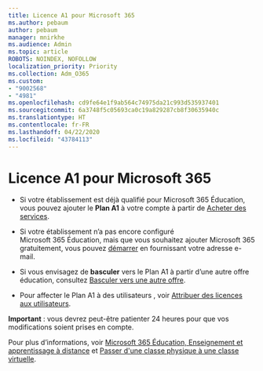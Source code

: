```yaml
---
title: Licence A1 pour Microsoft 365
ms.author: pebaum
author: pebaum
manager: mnirkhe
ms.audience: Admin
ms.topic: article
ROBOTS: NOINDEX, NOFOLLOW
localization_priority: Priority
ms.collection: Adm_O365
ms.custom:
- "9002568"
- "4981"
ms.openlocfilehash: cd9fe64e1f9ab564c74975da21c993d535937401
ms.sourcegitcommit: 6a3748f5c05693ca0c19a829287cb8f30635940c
ms.translationtype: HT
ms.contentlocale: fr-FR
ms.lasthandoff: 04/22/2020
ms.locfileid: "43784113"
---
```

# <a name="a1-license-for-microsoft-365"></a>Licence A1 pour Microsoft 365


- Si votre établissement est déjà qualifié pour Microsoft 365 Éducation, vous pouvez ajouter le **Plan A1** à votre compte à partir de [Acheter des services](https://docs.microsoft.com/microsoft-365/commerce/buy-another-subscription?view=o365-worldwide#buy-another-subscription). 

- Si votre établissement n’a pas encore configuré Microsoft 365 Éducation, mais que vous souhaitez ajouter Microsoft 365 gratuitement, vous pouvez [démarrer](https://www.microsoft.com/education/products/office) en fournissant votre adresse e-mail. 

- Si vous envisagez de **basculer** vers le Plan A1 à partir d’une autre offre éducation, consultez [Basculer vers une autre offre](https://docs.microsoft.com/microsoft-365/commerce/subscriptions/switch-plans-manually). 

- Pour affecter le Plan A1 à des utilisateurs , voir [Attribuer des licences aux utilisateurs](https://docs.microsoft.com/microsoft-365/admin/manage/assign-licenses-to-users). 

**Important** : vous devrez peut-être patienter 24 heures pour que vos modifications soient prises en compte. 

Pour plus d’informations, voir [Microsoft 365 Éducation, Enseignement et apprentissage à distance](https://support.office.com/article/remote-teaching-and-learning-in-office-365-education-f651ccae-7b65-478b-8366-51bb884025c4) et [Passer d'une classe physique à une classe virtuelle](https://www.microsoft.com/education/remote-learning). 
